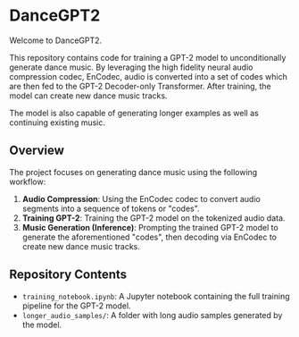 # DanceGPT2

Welcome to DanceGPT2.

This repository contains code for training a GPT-2 model to unconditionally generate dance music. By leveraging the high fidelity neural audio compression codec, EnCodec, audio is converted into a set of codes which are then fed to the GPT-2 Decoder-only Transformer. After training, the model can create new dance music tracks.

The model is also capable of generating longer examples as well as continuing existing music.

## Overview

The project focuses on generating dance music using the following workflow:
1. **Audio Compression**: Using the EnCodec codec to convert audio segments into a sequence of tokens or "codes".
2. **Training GPT-2**: Training the GPT-2 model on the tokenized audio data.
3. **Music Generation (Inference)**: Prompting the trained GPT-2 model to generate the aforementioned "codes", then decoding via EnCodec to create new dance music tracks.

## Repository Contents

- `training_notebook.ipynb`: A Jupyter notebook containing the full training pipeline for the GPT-2 model.
- `longer_audio_samples/`: A folder with long audio samples generated by the model.
